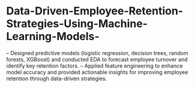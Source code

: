 # Data-Driven-Employee-Retention-Strategies-Using-Machine-Learning-Models-
– Designed predictive models (logistic regression, decision trees, random forests, XGBoost) and conducted EDA to forecast
employee turnover and identify key retention factors.
– Applied feature engineering to enhance model accuracy and provided actionable insights for improving employee retention
through data-driven strategies.
